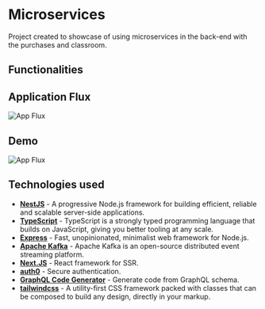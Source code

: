# Microservices

Project created to showcase of using microservices in the back-end with the purchases and classroom.

## Functionalities

## Application Flux

![App Flux](https://i.ibb.co/10KJzDn/Screen-Shot-2022-05-26-at-14-57-47.png)

## Demo

![App Flux](https://i.ibb.co/10KJzDn/Screen-Shot-2022-05-26-at-14-57-47.png)

## Technologies used

- [**NestJS**](https://nestjs.com/) - A progressive Node.js framework for building efficient, reliable and scalable server-side applications.
- [**TypeScript**](https://www.typescriptlang.org/) - TypeScript is a strongly typed programming language that builds on JavaScript, giving you better tooling at any scale.
- [**Express**](https://expressjs.com/) - Fast, unopinionated, minimalist web framework for Node.js.
- [**Apache Kafka**](https://nestjs.com/) - Apache Kafka is an open-source distributed event streaming platform.
- [**Next.JS**](https://nextjs.org/) - React framework for SSR.
- [**auth0**](https://auth0.com/) - Secure authentication.
- [**GraphQL Code Generator**](https://www.graphql-code-generator.com/) - Generate code from GraphQL schema.
- [**tailwindcss**](https://tailwindcss.com/) - A utility-first CSS framework packed with classes that can be composed to build any design, directly in your markup.
